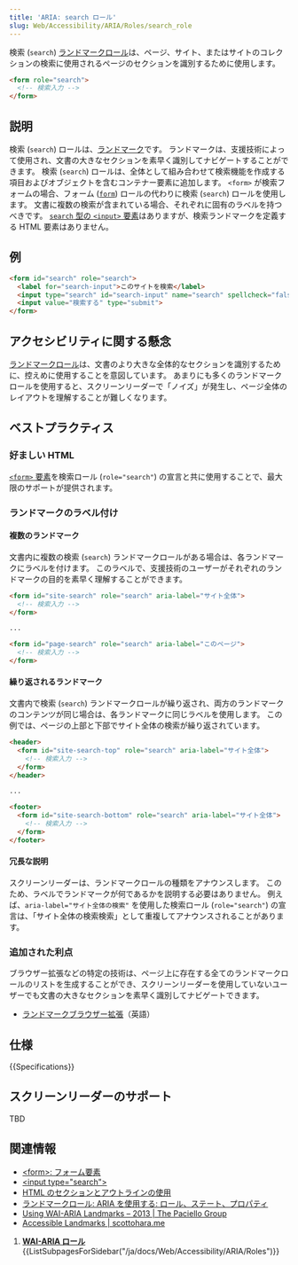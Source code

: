 ```yaml
---
title: 'ARIA: search ロール'
slug: Web/Accessibility/ARIA/Roles/search_role
---
```


検索 (`search`) [ランドマークロール](/ja/docs/Web/Accessibility/ARIA/ARIA_Techniques#landmark_roles)は、ページ、サイト、またはサイトのコレクションの検索に使用されるページのセクションを識別するために使用します。

```html
<form role="search">
  <!-- 検索入力 -->
</form>
```

## 説明

検索 (`search`) ロールは、[ランドマーク](/ja/docs/Web/Accessibility/ARIA/ARIA_Techniques#landmark_roles)です。 ランドマークは、支援技術によって使用され、文書の大きなセクションを素早く識別してナビゲートすることができます。 検索 (`search`) ロールは、全体として組み合わせて検索機能を作成する項目およびオブジェクトを含むコンテナー要素に追加します。 `<form>` が検索フォームの場合、フォーム ([`form`](/ja/docs/Web/Accessibility/ARIA/Roles/Form_Role)) ロールの代わりに検索 (`search`) ロールを使用します。 文書に複数の検索が含まれている場合、それぞれに固有のラベルを持つべきです。 [`search` 型の `<input>` 要素](/ja/docs/Web/HTML/Element/input/search)はありますが、検索ランドマークを定義する HTML 要素はありません。

## 例

```html
<form id="search" role="search">
  <label for="search-input">このサイトを検索</label>
  <input type="search" id="search-input" name="search" spellcheck="false">
  <input value="検索する" type="submit">
</form>
```

## アクセシビリティに関する懸念

[ランドマークロール](/ja/docs/Web/Accessibility/ARIA/ARIA_Techniques#landmark_roles)は、文書のより大きな全体的なセクションを識別するために、控えめに使用することを意図しています。 あまりにも多くのランドマークロールを使用すると、スクリーンリーダーで「ノイズ」が発生し、ページ全体のレイアウトを理解することが難しくなります。

## ベストプラクティス

### 好ましい HTML

[`<form>` 要素](/ja/docs/Web/HTML/Element/form)を検索ロール (`role="search"`) の宣言と共に使用することで、最大限のサポートが提供されます。

### ランドマークのラベル付け

#### 複数のランドマーク

文書内に複数の検索 (`search`) ランドマークロールがある場合は、各ランドマークにラベルを付けます。 このラベルで、支援技術のユーザーがそれぞれのランドマークの目的を素早く理解することができます。

```html
<form id="site-search" role="search" aria-label="サイト全体">
  <!-- 検索入力 -->
</form>

...

<form id="page-search" role="search" aria-label="このページ">
  <!-- 検索入力 -->
</form>
```

#### 繰り返されるランドマーク

文書内で検索 (`search`) ランドマークロールが繰り返され、両方のランドマークのコンテンツが同じ場合は、各ランドマークに同じラベルを使用します。 この例では、ページの上部と下部でサイト全体の検索が繰り返されています。

```html
<header>
  <form id="site-search-top" role="search" aria-label="サイト全体">
    <!-- 検索入力 -->
  </form>
</header>

...

<footer>
  <form id="site-search-bottom" role="search" aria-label="サイト全体">
    <!-- 検索入力 -->
  </form>
</footer>
```

#### 冗長な説明

スクリーンリーダーは、ランドマークロールの種類をアナウンスします。 このため、ラベルでランドマークが何であるかを説明する必要はありません。 例えば、`aria-label="サイト全体の検索"` を使用した検索ロール (`role="search"`) の宣言は、「サイト全体の検索検索」として重複してアナウンスされることがあります。

### 追加された利点

ブラウザー拡張などの特定の技術は、ページ上に存在する全てのランドマークロールのリストを生成することができ、スクリーンリーダーを使用していないユーザーでも文書の大きなセクションを素早く識別してナビゲートできます。

- [ランドマークブラウザー拡張](https://matatk.agrip.org.uk/landmarks/)（英語）

## 仕様

{{Specifications}}

## スクリーンリーダーのサポート

TBD

## 関連情報

- [\<form>: フォーム要素](/ja/docs/Web/HTML/Element/form)
- [\<input type="search">](/ja/docs/Web/HTML/Element/input/search)
- [HTML のセクションとアウトラインの使用](/ja/docs/orphaned/Web/Guide/HTML/Using_HTML_sections_and_outlines)
- [ランドマークロール: ARIA を使用する: ロール、ステート、プロパティ](/ja/docs/Web/Accessibility/ARIA/ARIA_Techniques#landmark_roles)
- [Using WAI-ARIA Landmarks – 2013 | The Paciello Group](https://developer.paciellogroup.com/blog/2013/02/using-wai-aria-landmarks-2013/)
- [Accessible Landmarks | scottohara.me](https://www.scottohara.me/blog/2018/03/03/landmarks.html)

1. [**WAI-ARIA ロール**](/ja/docs/Web/Accessibility/ARIA/Roles){{ListSubpagesForSidebar("/ja/docs/Web/Accessibility/ARIA/Roles")}}
